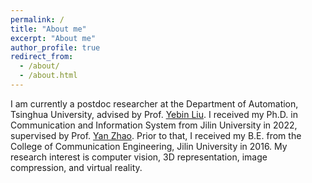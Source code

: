```yaml
---
permalink: /
title: "About me"
excerpt: "About me"
author_profile: true
redirect_from: 
  - /about/
  - /about.html
---
```

I am currently a postdoc researcher at the Department of Automation, Tsinghua University, advised by Prof. [Yebin Liu](http://www.liuyebin.com/). I received my Ph.D. in Communication and Information System from Jilin University in 2022, supervised by Prof. [Yan Zhao](http://dce.jlu.edu.cn/info/1181/5220.htm). Prior to that, I received my B.E. from the College of Communication Engineering, Jilin University in 2016. My research interest is computer vision, 3D representation, image compression, and virtual reality.

